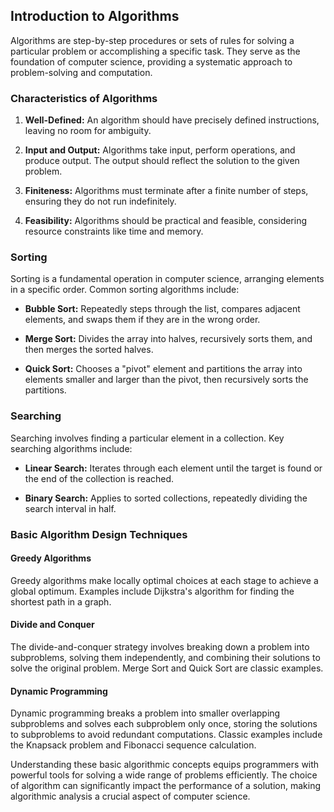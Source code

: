 
## Introduction to Algorithms

Algorithms are step-by-step procedures or sets of rules for solving a particular problem or accomplishing a specific task. They serve as the foundation of computer science, providing a systematic approach to problem-solving and computation.

### Characteristics of Algorithms

1. **Well-Defined:** An algorithm should have precisely defined instructions, leaving no room for ambiguity.

2. **Input and Output:** Algorithms take input, perform operations, and produce output. The output should reflect the solution to the given problem.

3. **Finiteness:** Algorithms must terminate after a finite number of steps, ensuring they do not run indefinitely.

4. **Feasibility:** Algorithms should be practical and feasible, considering resource constraints like time and memory.

### Sorting

Sorting is a fundamental operation in computer science, arranging elements in a specific order. Common sorting algorithms include:

- **Bubble Sort:** Repeatedly steps through the list, compares adjacent elements, and swaps them if they are in the wrong order.

- **Merge Sort:** Divides the array into halves, recursively sorts them, and then merges the sorted halves.

- **Quick Sort:** Chooses a "pivot" element and partitions the array into elements smaller and larger than the pivot, then recursively sorts the partitions.

### Searching

Searching involves finding a particular element in a collection. Key searching algorithms include:

- **Linear Search:** Iterates through each element until the target is found or the end of the collection is reached.

- **Binary Search:** Applies to sorted collections, repeatedly dividing the search interval in half.

### Basic Algorithm Design Techniques

#### Greedy Algorithms

Greedy algorithms make locally optimal choices at each stage to achieve a global optimum. Examples include Dijkstra's algorithm for finding the shortest path in a graph.

#### Divide and Conquer

The divide-and-conquer strategy involves breaking down a problem into subproblems, solving them independently, and combining their solutions to solve the original problem. Merge Sort and Quick Sort are classic examples.

#### Dynamic Programming

Dynamic programming breaks a problem into smaller overlapping subproblems and solves each subproblem only once, storing the solutions to subproblems to avoid redundant computations. Classic examples include the Knapsack problem and Fibonacci sequence calculation.

Understanding these basic algorithmic concepts equips programmers with powerful tools for solving a wide range of problems efficiently. The choice of algorithm can significantly impact the performance of a solution, making algorithmic analysis a crucial aspect of computer science.
